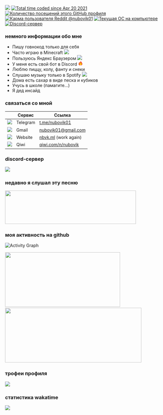 <img src="https://cdn.discordapp.com/attachments/754717585534353519/953779377756323900/Nikita.png">
<a href="https://wakatime.com/@10f17f85-6757-46ea-9ddb-7d70cabcfd45"><img src="https://wakatime.com/badge/user/10f17f85-6757-46ea-9ddb-7d70cabcfd45.svg" alt="Total time coded since Apr 20 2021" /></a>
<a href="https://github.com/nubovik01"><img src="https://komarev.com/ghpvc/?username=Nubovik01&label=просмотры+профиля" alt="Количество посещений этого GitHub профиля"></img></a>
<br>
<a href="https://reddit.com/user/nubovik01"><img src="https://img.shields.io/reddit/user-karma/combined/nubovik01?label=%D0%BA%D0%B0%D1%80%D0%BC%D0%B0%20u%2Fnubovik01" alt="Карма пользователя Reddit @nubovik01"></a>
<a href="https://ru.wikipedia.org/wiki/Windows_10"><img src="https://img.shields.io/badge/OC-Windows%2010-brightgreen" alt="Текущая ОС на компьютере"></a>
<br>
<a href="https://discord.gg/EJc8UC7yhZ"><img src="https://img.shields.io/discord/457858774099689479?color=5865F2&logo=discord&logoColor=white&label=%D1%87%D0%B0%D1%82" alt="Discord-сервер"/></a>

### немного информации обо мне
- Пишу говнокод только для себя
- Часто играю в Minecraft <img src="https://cdn.discordapp.com/attachments/640198921347399700/964636295496368240/Minecraft.gif" height="16px">
- Пользуюсь Яндекс Браузером <img src="https://cdn.discordapp.com/attachments/640198921347399700/964636296725291058/Yandex_Browser.png" height="16px">
- У меня есть свой бот в Discord <img src="https://github.com/FlameOut-Discord/flameout-design/raw/main/flame_64x64.png" height="16px">
- Люблю пиццу, колу, фанту и снеки
- Слушаю музыку только в Spotify <img src="https://cdn.discordapp.com/attachments/640198921347399700/964636295731216416/Spotify-green.png" height="16px">
- Дома есть сахар в виде песка и кубиков
- Учусь в школе (памагите...)
- Я дед инсайд

### связаться со мной
|                |     Сервис     |     Ссылка     |
|:--------------:|----------------|----------------|
| <img src="https://cdn.discordapp.com/attachments/640198921347399700/964636296079351918/Telegram.png" height="16px"> | Telegram | <a href="https://t.me/nubovik01">t.me/nubovik01</a> |
| <img src="https://cdn.discordapp.com/attachments/640198921347399700/964636297480265778/Gmail.png" height="16px"> | Gmail | <a href="mailto:nubovik01@gmail.com">nubovik01@gmail.com</a> |
| <img src="https://cdn.discordapp.com/attachments/640198921347399700/964637559311437895/icon.png" height="16px"> | Website | <a href="https://nbvk.ml">nbvk.ml</a> (work again) |
| <img src="https://google.com/s2/favicons?domain=https://qiwi.com/" height="16px"> | Qiwi | <a href="https://qiwi.com/n/nubovik">qiwi.com/n/nubovik</a> |

### discord-сервер
<div>
  <a href="https://discord.gg/EJc8UC7yhZ">
    <img src="https://invidget.switchblade.xyz/EJc8UC7yhZ">
  </a>
</div>

### недавно я слушал эту песню
<div>
  <a href="https://open.spotify.com/user/tx9f1ojp5ghsdkbsrn085sn2k">
    <img src="https://novatorem-tau-five.vercel.app/api/spotify" width="430" height="110">
  </a>
</div>

### моя активность на github
![Activity Graph](https://activity-graph.herokuapp.com/graph?username=nubovik01&theme=github)

<div>
  <img height="180em" width="378em" src="https://github-readme-stats.vercel.app/api?username=nubovik01&count_private=true&show_icons=true&theme=github_dark"/>
  <img height="180em" width="448em" src="https://github-readme-stats.vercel.app/api/top-langs/?username=nubovik01&langs_count=6&layout=compact&theme=github_dark"/>
</div>

### трофеи профиля
<img src="https://github-profile-trophy.vercel.app/?username=nubovik01&column=3&theme=onedark"/>

### статистика wakatime
<div>
  <img src="https://github-readme-stats.vercel.app/api/wakatime?username=nubovik&theme=github_dark"/>
</div>
